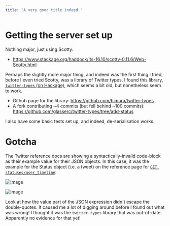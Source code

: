```yaml
---
title: "A very good title indeed."
---
```


# Getting the server set up

Nothing major, just using Scotty:

- <https://www.stackage.org/haddock/lts-16.10/scotty-0.11.6/Web-Scotty.html>

Perhaps the slightly more major thing, and indeed was the first thing I tried, before I even tried Scotty, was a library of Twitter types. I found this library, [`twitter-types` (on Hackage)](https://hackage.haskell.org/package/twitter-types), which seems a bit old, but nonetheless seem to work.

- Github page for the library: <https://github.com/himura/twitter-types>
- A fork contributing ~4 commits (but fell behind ~100 commits): <https://github.com/glasserc/twitter-types/tree/add-status>

I also have some basic tests set up, and indeed, de-serialisation works.

# Gotcha

The Twitter reference docs are showing a syntactically-invalid code-block as their example value for their JSON objects. In this case, it was the example for the Status object (i.e. a tweet) on the reference page for [`GET statuses/user_timeline`](https://developer.twitter.com/en/docs/twitter-api/v1/tweets/timelines/api-reference/get-statuses-user_timeline):

![image](https://user-images.githubusercontent.com/1837369/90394458-cf1b6380-e0e6-11ea-9a86-e4340b4e1500.png)

![image](https://user-images.githubusercontent.com/1837369/90394336-9d0a0180-e0e6-11ea-9f15-b990ea96c94f.png)

Look at how the value part of the JSON expression didn't escape the double-quotes. It caused me a lot of digging around before I found out what was wrong! I thought it was the `twitter-types` library that was out-of-date. Apparently no evidence for that yet!
